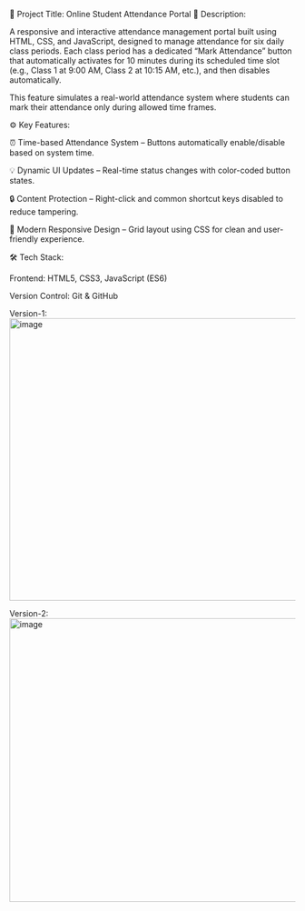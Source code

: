 🎯 Project Title: Online Student Attendance Portal
🧩 Description:

A responsive and interactive attendance management portal built using HTML, CSS, and JavaScript, designed to manage attendance for six daily class periods. Each class period has a dedicated “Mark Attendance” button that automatically activates for 10 minutes during its scheduled time slot (e.g., Class 1 at 9:00 AM, Class 2 at 10:15 AM, etc.), and then disables automatically.

This feature simulates a real-world attendance system where students can mark their attendance only during allowed time frames.

⚙️ Key Features:

⏰ Time-based Attendance System – Buttons automatically enable/disable based on system time.

💡 Dynamic UI Updates – Real-time status changes with color-coded button states.

🔒 Content Protection – Right-click and common shortcut keys disabled to reduce tampering.

🎨 Modern Responsive Design – Grid layout using CSS for clean and user-friendly experience.

🛠️ Tech Stack:

Frontend: HTML5, CSS3, JavaScript (ES6)

Version Control: Git & GitHub

Version-1:
<img width="935" height="497" alt="image" src="https://github.com/user-attachments/assets/88a8598e-1a5e-441d-b73e-3eefcfa2a8f1" />

Version-2:
<img width="959" height="499" alt="image" src="https://github.com/user-attachments/assets/93ac4e59-e2d4-44e6-9544-536bd4f9d92a" />


